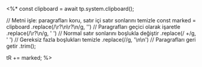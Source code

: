 <%*
const clipboard = await tp.system.clipboard();

// Metni işle: paragrafları koru, satır içi satır sonlarını temizle
const marked = clipboard
    .replace(/\r?\n\r?\n/g, '<PARA>')  // Paragrafları geçici olarak işaretle
    .replace(/\r?\n/g, ' ')           // Normal satır sonlarını boşlukla değiştir
    .replace(/ +/g, ' ')              // Gereksiz fazla boşlukları temizle
    .replace(/<PARA>/g, '\n\n')       // Paragrafları geri getir
    .trim();

tR += marked;
%>

